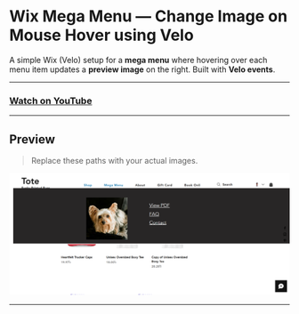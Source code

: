 # Wix Mega Menu — Change Image on Mouse Hover using Velo

A simple Wix (Velo) setup for a **mega menu** where hovering over each menu item updates a **preview image** on the right. Built with **Velo events**.

---
### [Watch on YouTube](https://youtu.be/-SObJOaQ--Y)
---

## Preview

> Replace these paths with your actual images.

[![Mega Menu Preview](megamenu.png)](megamenu.png)

---


